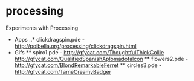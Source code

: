 processing
==========

Experiments with Processing

* Apps
..* clickdragspin.pde - http://poibella.org/processing/clickdragspin.html
* Gifs
** spiro1.pde - http://gfycat.com/ThoughtfulThickCollie http://gfycat.com/QualifiedSpanishAplomadofalcon
** flowers2.pde - http://gfycat.com/BlondRemarkableFerret
** circles3.pde - http://gfycat.com/TameCreamyBadger
